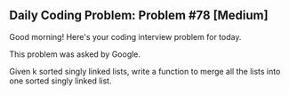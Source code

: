 ## Daily Coding Problem: Problem #78 [Medium]

Good morning! Here's your coding interview problem for today.

This problem was asked by Google.

Given k sorted singly linked lists, write a function to merge all the lists into one sorted singly linked list.
